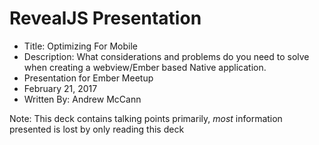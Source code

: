 # RevealJS Presentation
- Title: Optimizing For Mobile
- Description: What considerations and problems do you need to solve when creating a webview/Ember based Native application.
- Presentation for Ember Meetup
- February 21, 2017
- Written By: Andrew McCann

Note: This deck contains talking points primarily, *most* information presented is lost by only reading this deck
